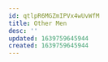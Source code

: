 ```yaml
---
id: qtlpR6MGZmIPVx4wUvWfM
title: Other Men
desc: ''
updated: 1639759645944
created: 1639759645944
---
```


